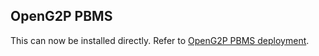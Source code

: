 ## OpenG2P PBMS

This can now be installed directly. Refer to [OpenG2P PBMS deployment](https://docs.openg2p.org/pbms/deployment).

